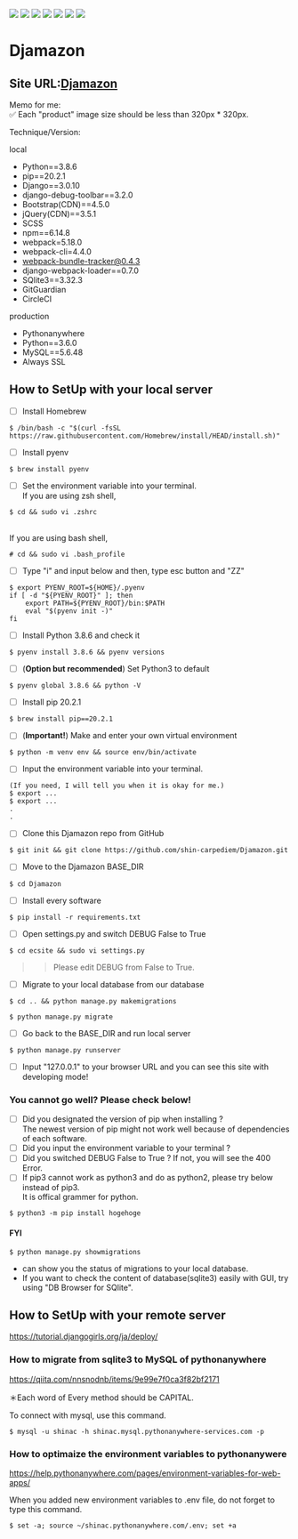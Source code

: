 <img src="https://img.shields.io/badge/-Django-092E20.svg?logo=django&style=flat"> <img src="https://img.shields.io/badge/-Bootstrap-563D7C.svg?logo=bootstrap&style=flat">  <img src="https://img.shields.io/badge/-MySQL-4479A1.svg?logo=mysql&style=flat"> <img src="https://img.shields.io/badge/-Linux-6C6694.svg?logo=linux&style=flat"> <img src="https://img.shields.io/badge/-Sass-CC6699.svg?logo=sass&style=flat"> <img src="https://img.shields.io/badge/-Webpack-8DD6F9.svg?logo=webpack&style=flat"> <img src="https://img.shields.io/badge/-CircleCI-343434.svg?logo=circleci&style=flat">

# Djamazon

## Site URL:[Djamazon](https://shinac.pythonanywhere.com/)

Memo for me:\
✅ Each "product" image size should be less than 320px \* 320px.

Technique/Version:

local
- Python==3.8.6
- pip==20.2.1
- Django==3.0.10
- django-debug-toolbar==3.2.0
- Bootstrap(CDN)==4.5.0
- jQuery(CDN)==3.5.1
- SCSS
- npm==6.14.8
- webpack=5.18.0
- webpack-cli=4.4.0
- webpack-bundle-tracker@0.4.3
- django-webpack-loader==0.7.0
- SQlite3==3.32.3
- GitGuardian
- CircleCI

production
- Pythonanywhere
- Python==3.6.0
- MySQL==5.6.48
- Always SSL

## How to SetUp with your local server

- [ ] Install Homebrew

```
$ /bin/bash -c "$(curl -fsSL https://raw.githubusercontent.com/Homebrew/install/HEAD/install.sh)"
```

- [ ] Install pyenv

```
$ brew install pyenv
```

- [ ] Set the environment variable into your terminal.\
       If you are using zsh shell,

```
$ cd && sudo vi .zshrc
```

\
 If you are using bash shell,

```
# cd && sudo vi .bash_profile
```

- [ ] Type "i" and input below and then, type esc button and "ZZ"

```
$ export PYENV_ROOT=${HOME}/.pyenv
if [ -d "${PYENV_ROOT}" ]; then
    export PATH=${PYENV_ROOT}/bin:$PATH
    eval "$(pyenv init -)"
fi
```

- [ ] Install Python 3.8.6 and check it

```
$ pyenv install 3.8.6 && pyenv versions
```

- [ ] \(**Option but recommended**) Set Python3 to default

```
$ pyenv global 3.8.6 && python -V
```

- [ ] Install pip 20.2.1

```
$ brew install pip==20.2.1
```

- [ ] \(**Important!**) Make and enter your own virtual environment

```
$ python -m venv env && source env/bin/activate
```

- [ ] Input the environment variable into your terminal.

```
(If you need, I will tell you when it is okay for me.)
$ export ...
$ export ...
.
.
```

- [ ] Clone this Djamazon repo from GitHub

```
$ git init && git clone https://github.com/shin-carpediem/Djamazon.git
```

- [ ] Move to the Djamazon BASE_DIR

```
$ cd Djamazon
```

- [ ] Install every software

```
$ pip install -r requirements.txt
```

- [ ] Open settings.py and switch DEBUG False to True

```
$ cd ecsite && sudo vi settings.py
```

> > Please edit DEBUG from False to True.

- [ ] Migrate to your local database from our database

```
$ cd .. && python manage.py makemigrations
```

```
$ python manage.py migrate
```

- [ ] Go back to the BASE_DIR and run local server

```
$ python manage.py runserver
```

- [ ] Input "127.0.0.1" to your browser URL and you can see this site with developing mode!

### You cannot go well? Please check below!

- [ ] Did you designated the version of pip when installing ?\
       The newest version of pip might not work well because of dependencies of each software.
- [ ] Did you input the environment variable to your terminal ?
- [ ] Did you switched DEBUG False to True ? If not, you will see the 400 Error.
- [ ] If pip3 cannot work as python3 and do as python2, please try below instead of pip3.\
       It is offical grammer for python.

```
$ python3 -m pip install hogehoge
```

#### FYI

```
$ python manage.py showmigrations
```

- can show you the status of migrations to your local database.
- If you want to check the content of database(sqlite3) easily with GUI, try using "DB Browser for SQlite".

## How to SetUp with your remote server

https://tutorial.djangogirls.org/ja/deploy/

### How to migrate from sqlite3 to MySQL of pythonanywhere

https://qiita.com/nnsnodnb/items/9e99e7f0ca3f82bf2171

＊Each word of Every method should be CAPITAL.

To connect with mysql, use this command.

```
$ mysql -u shinac -h shinac.mysql.pythonanywhere-services.com -p
```

### How to optimaize the environment variables to pythonanywere

https://help.pythonanywhere.com/pages/environment-variables-for-web-apps/

When you added new environment variables to .env file, do not forget to type this command.

```
$ set -a; source ~/shinac.pythonanywhere.com/.env; set +a
```
